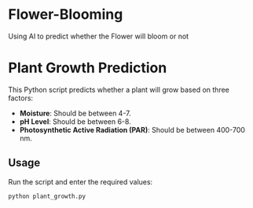 # Flower-Blooming
Using AI to predict whether the Flower will bloom or not

# Plant Growth Prediction

This Python script predicts whether a plant will grow based on three factors:
- **Moisture**: Should be between 4-7.
- **pH Level**: Should be between 6-8.
- **Photosynthetic Active Radiation (PAR)**: Should be between 400-700 nm.

## Usage
Run the script and enter the required values:

```bash
python plant_growth.py
